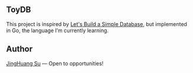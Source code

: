 ## ToyDB

This project is inspired by [Let's Build a Simple Database](https://cstack.github.io/db_tutorial/), but implemented in Go, the language I’m currently learning.


## Author

[JingHuang Su](https://www.linkedin.com/in/jinghuang-su/) — Open to opportunities!
